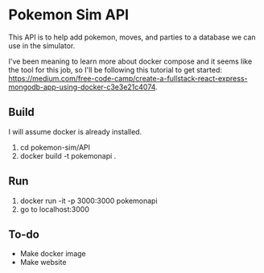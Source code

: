 # Pokemon Sim API

This API is to help add pokemon, moves, and parties to a database we can use in the simulator. 

I've been meaning to learn more about docker compose and it seems like the tool for this job, so I'll be following this tutorial to get started: https://medium.com/free-code-camp/create-a-fullstack-react-express-mongodb-app-using-docker-c3e3e21c4074. 

## Build

I will assume docker is already installed.

1. cd pokemon-sim/API
2. docker build -t pokemonapi .

## Run

1. docker run -it -p 3000:3000 pokemonapi
2. go to localhost:3000

## To-do

- Make docker image
- Make website
